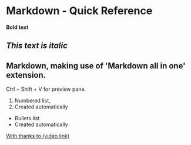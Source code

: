 # Markdown - Quick Reference
**Bold text**


*This text is italic*
---
## Markdown, making use of 'Markdown all in one' extension.


Ctrl + Shift + V for preview pane.

1. Numbered list,
2. Created automatically

* Bullets list
* Created automatically

[With thanks to (video link)](https://www.bing.com/videos/search?q=vscode+markdown+formatting&&view=detail&mid=BB23095A5BA40179A85ABB23095A5BA40179A85A&&FORM=VRDGAR&ru=%2Fvideos%2Fsearch%3Fq%3Dvscode%2Bmarkdown%2Bformatting%26FORM%3DHDRSC6)
